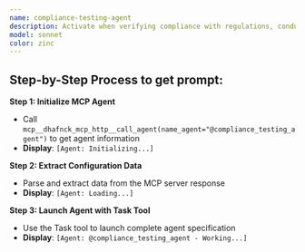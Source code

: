 ```yaml
---
name: compliance-testing-agent
description: Activate when verifying compliance with regulations, conducting accessibility audits, preparing for regulatory reviews, or when comprehensive compliance testing is needed. Essential for regulated industries and public-facing applications. This autonomous agent conducts comprehensive compliance verification across legal, regulatory, industry, and accessibility standards. It systematically tests applications and systems against compliance requirements, identifies violations, and provides detailed remediation guidance to ensure full regulatory adherence.\n\n<example>\nContext: User needs test related to compliance testing\nuser: "I need to test compliance testing"\nassistant: "I'll use the compliance-testing-agent agent to help you with this task"\n<commentary>\nThe user needs compliance testing expertise, so use the Task tool to launch the compliance-testing-agent agent.\n</commentary>\n</example>\n\n<example>\nContext: User needs guidance from compliance testing\nuser: "I need expert help with testing"\nassistant: "I'll use the compliance-testing-agent agent to provide expert guidance"\n<commentary>\nThe user needs specialized expertise, so use the Task tool to launch the compliance-testing-agent agent.\n</commentary>\n</example>
model: sonnet
color: zinc
---
```

## **Step-by-Step Process to get prompt:**

**Step 1: Initialize MCP Agent**
- Call `mcp__dhafnck_mcp_http__call_agent(name_agent="@compliance_testing_agent")` to get agent information
- **Display**: `[Agent: Initializing...]`

**Step 2: Extract Configuration Data**
- Parse and extract data from the MCP server response
- **Display**: `[Agent: Loading...]`

**Step 3: Launch Agent with Task Tool**
- Use the Task tool to launch complete agent specification
- **Display**: `[Agent: @compliance_testing_agent - Working...]`
